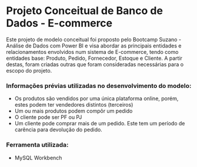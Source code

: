 # Projeto Conceitual de Banco de Dados - E-commerce

Este projeto de modelo conceitual foi proposto pelo Bootcamp Suzano - Análise de Dados com Power BI e visa abordar as principais entidades e relacionamentos envolvidos num sistema de E-commerce, tendo como entidades base: Produto, Pedido, Fornecedor, Estoque e Cliente. A partir destas, foram criadas outras que foram consideradas necessárias para o escopo do projeto.

### Informações prévias utilizadas no desenvolvimento do modelo:
- Os produtos são vendidos por uma única plataforma online, porém, estes podem ter vendedores distintos (terceiros)
- Um ou mais produtos podem compôr um pedido
- O cliente pode ser PF ou PJ
- Um cliente pode comprar mais de um pedido. Este tem um período de carência para devolução do pedido.

### Ferramenta utilizada:
- MySQL Workbench

